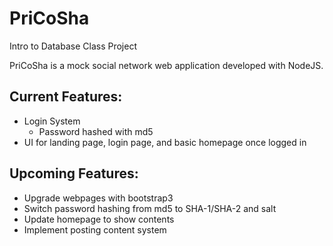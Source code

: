# PriCoSha
Intro to Database Class Project

PriCoSha is a mock social network web application developed with NodeJS.

## Current Features:
- Login System
  - Password hashed with md5
- UI for landing page, login page, and basic homepage once logged in

## Upcoming Features:
- Upgrade webpages with bootstrap3
- Switch password hashing from md5 to SHA-1/SHA-2 and salt
- Update homepage to show contents
- Implement posting content system
